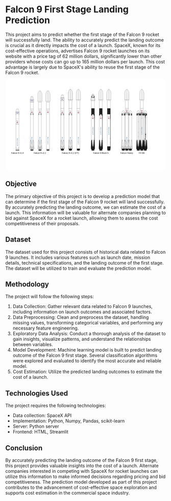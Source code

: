 # Falcon 9 First Stage Landing Prediction

This project aims to predict whether the first stage of the Falcon 9 rocket will successfully land. The ability to accurately predict the landing outcome is crucial as it directly impacts the cost of a launch. SpaceX, known for its cost-effective operations, advertises Falcon 9 rocket launches on its website with a price tag of 62 million dollars, significantly lower than other providers whose costs can go up to 165 million dollars per launch. This cost advantage is largely due to SpaceX's ability to reuse the first stage of the Falcon 9 rocket.

![Image Alt Text](Falcon9_rocket_family.svg)




## Objective

The primary objective of this project is to develop a prediction model that can determine if the first stage of the Falcon 9 rocket will land successfully. By accurately predicting the landing outcome, we can estimate the cost of a launch. This information will be valuable for alternate companies planning to bid against SpaceX for a rocket launch, allowing them to assess the cost competitiveness of their proposals.

## Dataset

The dataset used for this project consists of historical data related to Falcon 9 launches. It includes various features such as launch date, mission details, technical specifications, and the landing outcome of the first stage. The dataset will be utilized to train and evaluate the prediction model.

## Methodology

The project will follow the following steps:

1. Data Collection: Gather relevant data related to Falcon 9 launches, including information on launch outcomes and associated factors.
2. Data Preprocessing: Clean and preprocess the dataset, handling missing values, transforming categorical variables, and performing any necessary feature engineering.
3. Exploratory Data Analysis: Conduct a thorough analysis of the dataset to gain insights, visualize patterns, and understand the relationships between variables.
4. Model Development: Machine learning model is built to predict landing outcome of the Falcon 9 first stage. Several classification algorithms were explored and evaluated to identify the most accurate and reliable model.
5. Cost Estimation: Utilize the predicted landing outcomes to estimate the cost of a launch.

## Technologies Used

The project requires the following technologies:

- Data collection: SpaceX API
- Implementation: Python, Numpy, Pandas, scikit-learn
- Server: Python server
- Frontend: HTML, Streamlit



## Conclusion

By accurately predicting the landing outcome of the Falcon 9 first stage, this project provides valuable insights into the cost of a launch. Alternate companies interested in competing with SpaceX for rocket launches can utilize this information to make informed decisions regarding pricing and bid competitiveness. The prediction model developed as part of this project contributes to the advancement of cost-effective space exploration and supports cost estimation in the commercial space industry.

